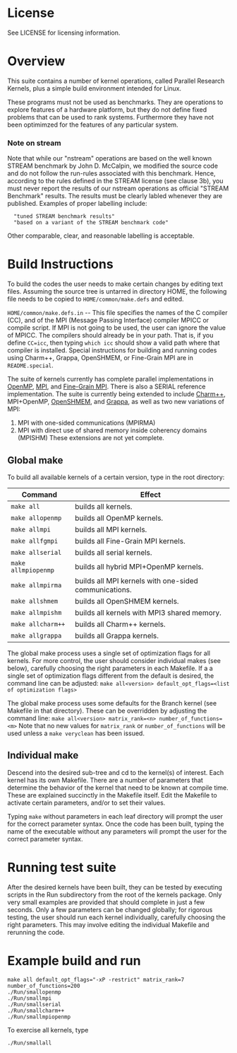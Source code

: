# License

See LICENSE for licensing information.

# Overview

This suite contains a number of kernel operations, called Parallel
Research Kernels, plus a simple build environment intended for Linux. 

These programs must not be used as benchmarks.  They are operations to 
explore features of a hardware platform, but they do not define 
fixed problems that can be used to rank systems.  Furthermore 
they have not been optimimzed for the features of any particular system.

### Note on stream

Note that while our "nstream" operations are based on the well
known STREAM benchmark by John D. McCalpin, we modified the source 
code and do not follow the run-rules associated with this benchmark.
Hence, according to the rules defined in the STREAM license (see 
clause 3b), you must never report the results of our nstream 
operations as official "STREAM Benchmark" results. The results must 
be clearly labled whenever they are published.  Examples of proper 
labelling include: 

      "tuned STREAM benchmark results" 
      "based on a variant of the STREAM benchmark code" 

Other comparable, clear, and reasonable labelling is acceptable.


# Build Instructions

To build the codes the user needs to make certain changes by editing text
files. Assuming the source tree is untarred in directory HOME, the
following file needs to be copied to `HOME/common/make.defs` and edited.

`HOME/common/make.defs.in` -- This file specifies the names of the C
compiler (CC), and of the MPI (Message Passing Interface) compiler MPICC
or compile script. If MPI is not going to be used, the user can ignore
the value of MPICC. The compilers should already be in your path. That
is, if you define `CC=icc`, then typing `which icc` should show a
valid path where that compiler is installed.
Special instructions for building and running codes using Charm++, Grappa, 
OpenSHMEM, or Fine-Grain MPI are in `README.special`.

The suite of kernels currently has complete parallel implementations in 
[OpenMP](http://openmp.org/), 
[MPI](http://www.mpi-forum.org/), and 
[Fine-Grain MPI](http://www.cs.ubc.ca/~humaira/fgmpi.html). 
There is also a SERIAL reference implementation. 
The suite is currently being extended to include 
[Charm++](http://charm.cs.illinois.edu/research/charm),
MPI+OpenMP, 
[OpenSHMEM](http://openshmem.org/), and
[Grappa](http://grappa.io/), 
as well as two new variations of MPI: 
  1. MPI with one-sided communications (MPIRMA) 
  2. MPI with direct use of shared memory inside coherency domains (MPISHM)
These extensions are not yet complete.

## Global make

To build all available kernels of a certain version, type in the root
directory:

| Command              | Effect |  
|----------------------|-------------------------|  
| `make all`           | builds all kernels. |  
| `make allopenmp`     | builds all OpenMP kernels. |  
| `make allmpi`        | builds all MPI kernels. |  
| `make allfgmpi`      | builds all Fine-Grain MPI kernels. |  
| `make allserial`     | builds all serial kernels. |  
| `make allmpiopenmp`  | builds all hybrid MPI+OpenMP kernels. |  
| `make allmpirma`     | builds all MPI kernels with one-sided communications. |  
| `make allshmem`      | builds all OpenSHMEM kernels. |  
| `make allmpishm`     | builds all kernels with MPI3 shared memory. |  
| `make allcharm++`    | builds all Charm++ kernels. |  
| `make allgrappa`     | builds all Grappa kernels. |  

The global make process uses a single set of optimization flags for all
kernels. For more control, the user should consider individual makes
(see below), carefully choosing the right parameters in each Makefile.
If a a single set of optimization flags different from the default is
desired, the command line can be adjusted:
`make all<version> default_opt_flags=<list of optimization flags>` 

The global make process uses some defaults for the Branch kernel
(see Makefile in that directory). These can be overridden by adjusting
the command line: 
`make all<version> matrix_rank=<n> number_of_functions=<m>`
Note that no new values for `matrix_rank` or `number_of_functions` will
be used unless a `make veryclean` has been issued.

## Individual make

Descend into the desired sub-tree and cd to the kernel(s) of interest. 
Each kernel has its own Makefile. There are a number of parameters 
that determine the behavior of the kernel that need to be known at 
compile time. These are explained succinctly in the Makefile itself. Edit 
the Makefile to activate certain parameters, and/or to set their values.

Typing `make` without parameters in each leaf directory will prompt
the user for the correct parameter syntax. Once the code has been
built, typing the name of the executable without any parameters will 
prompt the user for the correct parameter syntax.

# Running test suite

After the desired kernels have been built, they can be tested by
executing scripts in the Run subdirectory from the root of the
kernels package. Only very small examples are provided that should
complete in just a few seconds. Only a few parameters can be changed
globally; for rigorous testing, the user should run each kernel 
individually, carefully choosing the right parameters. This may involve 
editing the individual Makefile and rerunning  the code.

# Example build and run

```
make all default_opt_flags="-xP -restrict" matrix_rank=7 number_of_functions=200
./Run/smallopenmp
./Run/smallmpi
./Run/smallserial
./Run/smallcharm++
./Run/smallmpiopenmp
```

To exercise all kernels, type
```
./Run/smallall
```

